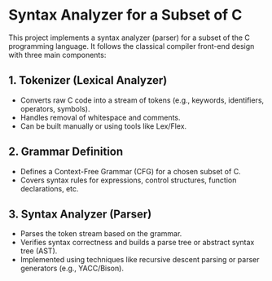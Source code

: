 # Syntax Analyzer for a Subset of C
This project implements a syntax analyzer (parser) for a subset of the C programming language. It follows the classical compiler front-end design with three main components:
## 1. Tokenizer (Lexical Analyzer)
- Converts raw C code into a stream of tokens (e.g., keywords, identifiers, operators, symbols).
- Handles removal of whitespace and comments.
- Can be built manually or using tools like Lex/Flex.
## 2. Grammar Definition
- Defines a Context-Free Grammar (CFG) for a chosen subset of C.
- Covers syntax rules for expressions, control structures, function declarations, etc.
##  3. Syntax Analyzer (Parser)
- Parses the token stream based on the grammar.
- Verifies syntax correctness and builds a parse tree or abstract syntax tree (AST).
- Implemented using techniques like recursive descent parsing or parser generators (e.g., YACC/Bison).
